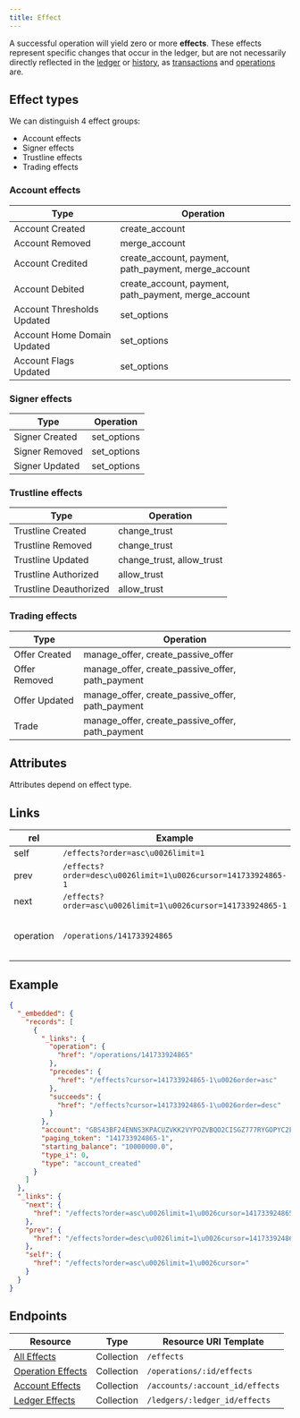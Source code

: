 ```yaml
---
title: Effect
---
```


A successful operation will yield zero or more **effects**.  These effects
represent specific changes that occur in the ledger, but are not necessarily
directly reflected in the [ledger](https://www.stellar.org/developers/learn/concepts/ledger.html) or [history](https://github.com/stellar/stellar-core/blob/master/docs/history.md), as [transactions](https://www.stellar.org/developers/learn/concepts/transactions.html) and [operations](https://www.stellar.org/developers/learn/concepts/operations.html) are.

## Effect types

We can distinguish 4 effect groups:
- Account effects
- Signer effects
- Trustline effects
- Trading effects

### Account effects

| Type                        | Operation                                             |
| --- | --- |
| Account Created             | create_account                                        |
| Account Removed             | merge_account                                         |
| Account Credited            | create_account, payment, path_payment, merge_account  |
| Account Debited             | create_account, payment, path_payment, merge_account  |
| Account Thresholds Updated  | set_options                                           |
| Account Home Domain Updated | set_options                                           |
| Account Flags Updated       | set_options                                           |

### Signer effects

| Type           | Operation   |
| --- | --- |
| Signer Created | set_options |
| Signer Removed | set_options |
| Signer Updated | set_options |

### Trustline effects

| Type                   | Operation                 |
| --- | --- |
| Trustline Created      | change_trust              |
| Trustline Removed      | change_trust              |
| Trustline Updated      | change_trust, allow_trust |
| Trustline Authorized   | allow_trust               |
| Trustline Deauthorized | allow_trust               |

### Trading effects

| Type          | Operation                                        |
| --- | --- |
| Offer Created | manage_offer, create_passive_offer               |
| Offer Removed | manage_offer, create_passive_offer, path_payment |
| Offer Updated | manage_offer, create_passive_offer, path_payment |
| Trade         | manage_offer, create_passive_offer, path_payment |


## Attributes

Attributes depend on effect type.

## Links

| rel | Example | Relation |
| --- | ------- | -------- |
| self    | `/effects?order=asc\u0026limit=1` |          |
| prev    | `/effects?order=desc\u0026limit=1\u0026cursor=141733924865-1` |          |
| next    | `/effects?order=asc\u0026limit=1\u0026cursor=141733924865-1` |          |
| operation    | `/operations/141733924865` | Operation that created the effect |

## Example

```json
{
  "_embedded": {
    "records": [
      {
        "_links": {
          "operation": {
            "href": "/operations/141733924865"
          },
          "precedes": {
            "href": "/effects?cursor=141733924865-1\u0026order=asc"
          },
          "succeeds": {
            "href": "/effects?cursor=141733924865-1\u0026order=desc"
          }
        },
        "account": "GBS43BF24ENNS3KPACUZVKK2VYPOZVBQO2CISGZ777RYGOPYC2FT6S3K",
        "paging_token": "141733924865-1",
        "starting_balance": "10000000.0",
        "type_i": 0,
        "type": "account_created"
      }
    ]
  },
  "_links": {
    "next": {
      "href": "/effects?order=asc\u0026limit=1\u0026cursor=141733924865-1"
    },
    "prev": {
      "href": "/effects?order=desc\u0026limit=1\u0026cursor=141733924865-1"
    },
    "self": {
      "href": "/effects?order=asc\u0026limit=1\u0026cursor="
    }
  }
}
```

## Endpoints

|  Resource                |    Type    |    Resource URI Template             |
| ------------------------ | ---------- | ------------------------------------ |
| [All Effects](../effects-all.md) | Collection | `/effects`                           |
| [Operation Effects](../effects-for-operation.md) | Collection | `/operations/:id/effects`            |
| [Account Effects](../effects-for-account.md) | Collection | `/accounts/:account_id/effects`      |
| [Ledger Effects](../effects-for-ledger.md) | Collection | `/ledgers/:ledger_id/effects`        |

